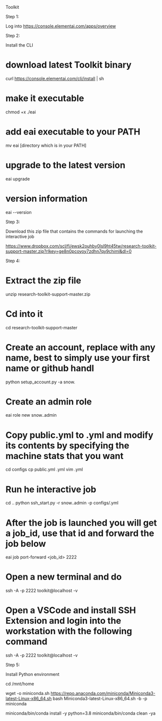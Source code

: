 Toolkit 


Step 1:

Log into https://console.elementai.com/apps/overview

Step 2:

Install the CLI

# download latest Toolkit binary
curl https://console.elementai.com/cli/install | sh

# make it executable
chmod +x ./eai

# add eai executable to your PATH
mv eai [directory which is in your PATH]

# upgrade to the latest version
eai upgrade

# version information
eai --version


Step 3:

Download this zip file that contains the commands for launching the interactive job

https://www.dropbox.com/scl/fi/ewsk2ouhby0lsl9ht45tw/research-toolkit-support-master.zip?rlkey=ge8n0pcoyoy7zdhn7qy9chiml&dl=0


Step 4:

# Extract the zip file
unzip research-toolkit-support-master.zip 

# Cd into it
cd  research-toolkit-support-master 


# Create an account, replace <username> with any name, best to simply use your first name or github handl

python setup_account.py -a snow.<username>

# Create an admin role
eai role new snow.<username>.admin

# Copy public.yml to <username>.yml and modify its contents by specifying the machine stats that you want

cd configs
cp public.yml <username>.yml
vim <username>.yml

# Run he interactive job
cd ..
python ssh_start.py -r snow.<username>.admin -p configs/<username>.yml

# After the job is launched you will get a job_id, use that id and forward the job below
eai job port-forward <job_id> 2222


# Open a new terminal and do
ssh -A -p 2222 toolkit@localhost -v


# Open a VSCode and install SSH Extension and login into the workstation with the following command
ssh -A -p 2222 toolkit@localhost -v



Step 5:

Install Python environment

cd /mnt/home

wget -o miniconda.sh https://repo.anaconda.com/miniconda/Miniconda3-latest-Linux-x86_64.sh 
bash Miniconda3-latest-Linux-x86_64.sh -b -p miniconda 

miniconda/bin/conda install -y python=3.8
miniconda/bin/conda clean -ya

